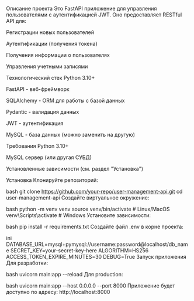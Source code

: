 Описание проекта
Это FastAPI приложение для управления пользователями с аутентификацией JWT. Оно предоставляет RESTful API для:

Регистрации новых пользователей

Аутентификации (получения токена)

Получения информации о пользователях

Управления учетными записями

Технологический стек
Python 3.10+

FastAPI - веб-фреймворк

SQLAlchemy - ORM для работы с базой данных

Pydantic - валидация данных

JWT - аутентификация

MySQL - база данных (можно заменить на другую)

Требования
Python 3.10+

MySQL сервер (или другая СУБД)

Установленные зависимости (см. раздел "Установка")

Установка
Клонируйте репозиторий:

bash
git clone https://github.com/your-repo/user-management-api.git
cd user-management-api
Создайте виртуальное окружение:

bash
python -m venv venv
source venv/bin/activate  # Linux/MacOS
venv\Scripts\activate     # Windows
Установите зависимости:

bash
pip install -r requirements.txt
Создайте файл .env в корне проекта:

ini
DATABASE_URL=mysql+pymysql://username:password@localhost/db_name
SECRET_KEY=your-secret-key-here
ALGORITHM=HS256
ACCESS_TOKEN_EXPIRE_MINUTES=30
DEBUG=True
Запуск приложения
Для разработки:

bash
uvicorn main:app --reload
Для production:

bash
uvicorn main:app --host 0.0.0.0 --port 8000
Приложение будет доступно по адресу: http://localhost:8000